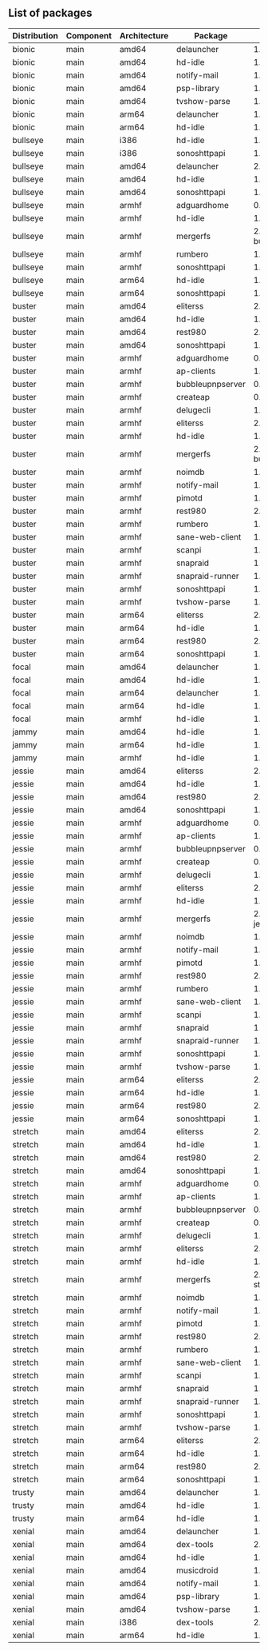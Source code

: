## List of packages

| Distribution | Component | Architecture | Package | Version |
| ------------ | ------ | -------- | ------- | ------- |
|bionic|main|amd64|delauncher|1.5.1|
|bionic|main|amd64|hd-idle|1.20|
|bionic|main|amd64|notify-mail|1.2.2|
|bionic|main|amd64|psp-library|1.4.0|
|bionic|main|amd64|tvshow-parse|1.15.0|
|bionic|main|arm64|delauncher|1.5.1|
|bionic|main|arm64|hd-idle|1.20|
|bullseye|main|i386|hd-idle|1.17|
|bullseye|main|i386|sonoshttpapi|1.4.3~ado1|
|bullseye|main|amd64|delauncher|2.2.0|
|bullseye|main|amd64|hd-idle|1.20|
|bullseye|main|amd64|sonoshttpapi|1.4.3~ado1|
|bullseye|main|armhf|adguardhome|0.107.29|
|bullseye|main|armhf|hd-idle|1.20|
|bullseye|main|armhf|mergerfs|2.34.1~debian-bullseye|
|bullseye|main|armhf|rumbero|1.4.0|
|bullseye|main|armhf|sonoshttpapi|1.4.3~ado1|
|bullseye|main|arm64|hd-idle|1.20|
|bullseye|main|arm64|sonoshttpapi|1.4.3~ado1|
|buster|main|amd64|eliterss|2.29.0|
|buster|main|amd64|hd-idle|1.20|
|buster|main|amd64|rest980|2.1.2~ado1|
|buster|main|amd64|sonoshttpapi|1.4.3~ado2|
|buster|main|armhf|adguardhome|0.107.29|
|buster|main|armhf|ap-clients|1.1.1|
|buster|main|armhf|bubbleupnpserver|0.9-5~ado4|
|buster|main|armhf|createap|0.4.6~ado4|
|buster|main|armhf|delugecli|1.5.0|
|buster|main|armhf|eliterss|2.29.0|
|buster|main|armhf|hd-idle|1.20|
|buster|main|armhf|mergerfs|2.34.1~debian-buster|
|buster|main|armhf|noimdb|1.1.0|
|buster|main|armhf|notify-mail|1.2.2|
|buster|main|armhf|pimotd|1.2.0|
|buster|main|armhf|rest980|2.1.2~ado1|
|buster|main|armhf|rumbero|1.4.0|
|buster|main|armhf|sane-web-client|1.4|
|buster|main|armhf|scanpi|1.6.0|
|buster|main|armhf|snapraid|11.3-1|
|buster|main|armhf|snapraid-runner|1.1.0|
|buster|main|armhf|sonoshttpapi|1.4.3~ado2|
|buster|main|armhf|tvshow-parse|1.17.0|
|buster|main|arm64|eliterss|2.29.0|
|buster|main|arm64|hd-idle|1.20|
|buster|main|arm64|rest980|2.1.2~ado1|
|buster|main|arm64|sonoshttpapi|1.4.3~ado2|
|focal|main|amd64|delauncher|1.5.1|
|focal|main|amd64|hd-idle|1.20|
|focal|main|arm64|delauncher|1.5.1|
|focal|main|arm64|hd-idle|1.20|
|focal|main|armhf|hd-idle|1.20|
|jammy|main|amd64|hd-idle|1.20|
|jammy|main|arm64|hd-idle|1.20|
|jammy|main|armhf|hd-idle|1.20|
|jessie|main|amd64|eliterss|2.29.0|
|jessie|main|amd64|hd-idle|1.20|
|jessie|main|amd64|rest980|2.1.2~ado1|
|jessie|main|amd64|sonoshttpapi|1.4.3~ado2|
|jessie|main|armhf|adguardhome|0.107.29|
|jessie|main|armhf|ap-clients|1.1.1|
|jessie|main|armhf|bubbleupnpserver|0.9-5~ado4|
|jessie|main|armhf|createap|0.4.6~ado4|
|jessie|main|armhf|delugecli|1.5.0|
|jessie|main|armhf|eliterss|2.29.0|
|jessie|main|armhf|hd-idle|1.20|
|jessie|main|armhf|mergerfs|2.33.5~debian-jessie|
|jessie|main|armhf|noimdb|1.1.0|
|jessie|main|armhf|notify-mail|1.2.2|
|jessie|main|armhf|pimotd|1.2.0|
|jessie|main|armhf|rest980|2.1.2~ado1|
|jessie|main|armhf|rumbero|1.4.0|
|jessie|main|armhf|sane-web-client|1.4|
|jessie|main|armhf|scanpi|1.6.0|
|jessie|main|armhf|snapraid|11.3-1|
|jessie|main|armhf|snapraid-runner|1.1.0|
|jessie|main|armhf|sonoshttpapi|1.4.3~ado2|
|jessie|main|armhf|tvshow-parse|1.17.0|
|jessie|main|arm64|eliterss|2.29.0|
|jessie|main|arm64|hd-idle|1.20|
|jessie|main|arm64|rest980|2.1.2~ado1|
|jessie|main|arm64|sonoshttpapi|1.4.3~ado2|
|stretch|main|amd64|eliterss|2.29.0|
|stretch|main|amd64|hd-idle|1.20|
|stretch|main|amd64|rest980|2.1.2~ado1|
|stretch|main|amd64|sonoshttpapi|1.4.3~ado2|
|stretch|main|armhf|adguardhome|0.107.29|
|stretch|main|armhf|ap-clients|1.1.1|
|stretch|main|armhf|bubbleupnpserver|0.9-5~ado4|
|stretch|main|armhf|createap|0.4.6~ado4|
|stretch|main|armhf|delugecli|1.5.0|
|stretch|main|armhf|eliterss|2.29.0|
|stretch|main|armhf|hd-idle|1.20|
|stretch|main|armhf|mergerfs|2.34.1~debian-stretch|
|stretch|main|armhf|noimdb|1.1.0|
|stretch|main|armhf|notify-mail|1.2.2|
|stretch|main|armhf|pimotd|1.2.0|
|stretch|main|armhf|rest980|2.1.2~ado1|
|stretch|main|armhf|rumbero|1.4.0|
|stretch|main|armhf|sane-web-client|1.4|
|stretch|main|armhf|scanpi|1.6.0|
|stretch|main|armhf|snapraid|11.3-1|
|stretch|main|armhf|snapraid-runner|1.1.0|
|stretch|main|armhf|sonoshttpapi|1.4.3~ado2|
|stretch|main|armhf|tvshow-parse|1.17.0|
|stretch|main|arm64|eliterss|2.29.0|
|stretch|main|arm64|hd-idle|1.20|
|stretch|main|arm64|rest980|2.1.2~ado1|
|stretch|main|arm64|sonoshttpapi|1.4.3~ado2|
|trusty|main|amd64|delauncher|1.5.1|
|trusty|main|amd64|hd-idle|1.20|
|trusty|main|arm64|hd-idle|1.20|
|xenial|main|amd64|delauncher|1.5.1|
|xenial|main|amd64|dex-tools|2.0-ado1|
|xenial|main|amd64|hd-idle|1.20|
|xenial|main|amd64|musicdroid|1.6.1|
|xenial|main|amd64|notify-mail|1.2.2|
|xenial|main|amd64|psp-library|1.4.0|
|xenial|main|amd64|tvshow-parse|1.15.0|
|xenial|main|i386|dex-tools|2.0-ado1|
|xenial|main|arm64|hd-idle|1.20|

